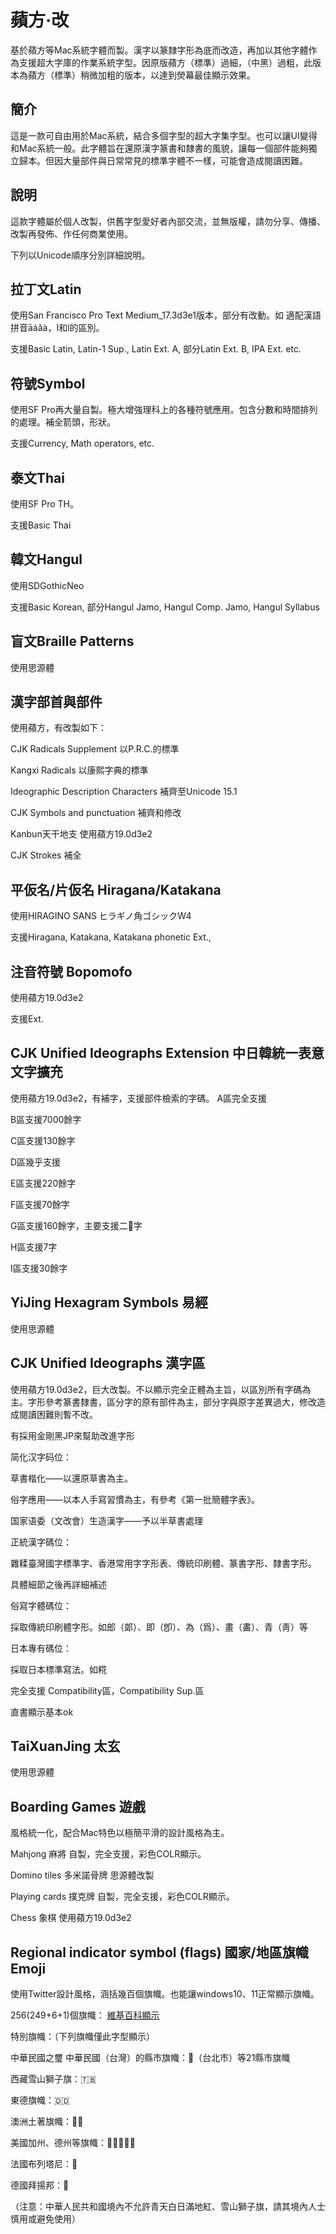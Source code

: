 # 蘋方·改
基於蘋方等Mac系統字體而製。漢字以篆隸字形為底而改造，再加以其他字體作為支援超大字庫的作業系統字型。因原版蘋方（標準）過細，（中黑）過粗，此版本為蘋方（標準）稍微加粗的版本，以達到熒幕最佳顯示效果。

## 簡介
這是一款可自由用於Mac系統，結合多個字型的超大字集字型。也可以讓UI變得和Mac系統一般。此字體旨在還原漢字篆書和隸書的風貌，讓每一個部件能夠獨立歸本。但因大量部件與日常常見的標準字體不一樣，可能會造成閱讀困難。

## 說明
這款字體屬於個人改製，供舊字型愛好者內部交流，並無版權，請勿分享、傳播、改製再發佈、作任何商業使用。

下列以Unicode順序分別詳細說明。

## 拉丁文Latin 
使用San Francisco Pro Text Medium_17.3d3e1版本，部分有改動。如 適配漢語拼音āáǎà，I和l的區別。

支援Basic Latin, Latin-1 Sup., Latin Ext. A, 部分Latin Ext. B, IPA Ext. etc.

## 符號Symbol
使用SF Pro再大量自製。極大增強理科上的各種符號應用。包含分數和時間排列的處理。補全箭頭，形狀。

支援Currency, Math operators, etc.

## 泰文Thai
使用SF Pro TH。

支援Basic Thai

## 韓文Hangul
使用SDGothicNeo

支援Basic Korean, 部分Hangul Jamo, Hangul Comp. Jamo, Hangul Syllabus

## 盲文Braille Patterns
使用思源體

## 漢字部首與部件
使用蘋方，有改製如下：

CJK Radicals Supplement 以P.R.C.的標準

Kangxi Radicals 以康熙字典的標準

Ideographic Description Characters 補齊至Unicode 15.1

CJK Symbols and punctuation 補齊和修改

Kanbun天干地支 使用蘋方19.0d3e2

CJK Strokes 補全

## 平仮名/片仮名 Hiragana/Katakana
使用HIRAGINO SANS ヒラギノ角ゴシックW4

支援Hiragana, Katakana, Katakana phonetic Ext., 

## 注音符號 Bopomofo
使用蘋方19.0d3e2

支援Ext.

## CJK Unified Ideographs Extension 中日韓統一表意文字擴充
使用蘋方19.0d3e2，有補字，支援部件檢索的字碼。
A區完全支援

B區支援7000餘字

C區支援130餘字

D區幾乎支援

E區支援220餘字

F區支援70餘字

G區支援160餘字，主要支援二𫈉字

H區支援7字

I區支援30餘字

## YiJing Hexagram Symbols 易經
使用思源體

## CJK Unified Ideographs 漢字區
使用蘋方19.0d3e2，巨大改製。不以顯示完全正體為主旨，以區別所有字碼為主。字形參考篆書隸書，區分字的原有部件為主，部分字與原字差異過大，修改造成閱讀困難則暫不改。

有採用金剛黑JP來幫助改進字形

简化汉字码位：

草書楷化——以還原草書為主。

俗字應用——以本人手寫習慣為主，有參考《第一批簡體字表》。

国家语委（文改會）生造漢字——予以半草書處理

正統漢字碼位：

雜糅臺灣國字標準字、香港常用字字形表、傳統印刷體、篆書字形、隸書字形。

具體細節之後再詳細補述

俗寫字體碼位：

採取傳統印刷體字形。如郎（郞）、即（卽）、為（爲）、畫（畵）、青（靑）等

日本專有碼位：

採取日本標準寫法。如糀

完全支援 Compatibility區，Compatibility Sup.區

直書顯示基本ok

## TaiXuanJing 太玄
使用思源體

## Boarding Games 遊戲
風格統一化，配合Mac特色以極簡平滑的設計風格為主。

Mahjong 麻將
自製，完全支援，彩色COLR顯示。

Domino tiles 多米諾骨牌
思源體改製

Playing cards 撲克牌
自製，完全支援，彩色COLR顯示。

Chess 象棋
使用蘋方19.0d3e2

## Regional indicator symbol (flags) 國家/地區旗幟Emoji
使用Twitter設計風格，涵括幾百個旗幟。也能讓windows10、11正常顯示旗幟。

256(249+6+1)個旗幟：
[維基百科顯示]([https://en.wikipedia.org/wiki/Regional_indicator_symbol](https://zh.wikipedia.org/zh-tw/%E5%8C%BA%E5%9F%9F%E6%8C%87%E7%A4%BA%E7%AC%A6))

特別旗幟：（下列旗幟僅此字型顯示）

中華民國之璽 中華民國（台灣）的縣市旗幟：🏴󠁴󠁷󠁴󠁰󠁥󠁿（台北市）等21縣市旗幟

西藏雪山獅子旗：🇹🇧

東德旗幟：🇩🇩

澳洲土著旗幟：🏴‍🦘

美國加州、德州等旗幟：🏴󠁵󠁳󠁡󠁫󠁿🏴󠁵󠁳󠁣󠁡󠁿🏴󠁵󠁳󠁤󠁣󠁿🏴󠁵󠁳󠁴󠁸󠁿🏴󠁵󠁳󠁰󠁲󠁿

法國布列塔尼：🏴󠁦󠁲󠁢󠁲󠁥󠁿

德國拜揚邦：🏴󠁤󠁥󠁢󠁹󠁿

（注意：中華人民共和國境內不允許青天白日滿地紅、雪山獅子旗，請其境內人士慎用或避免使用）






